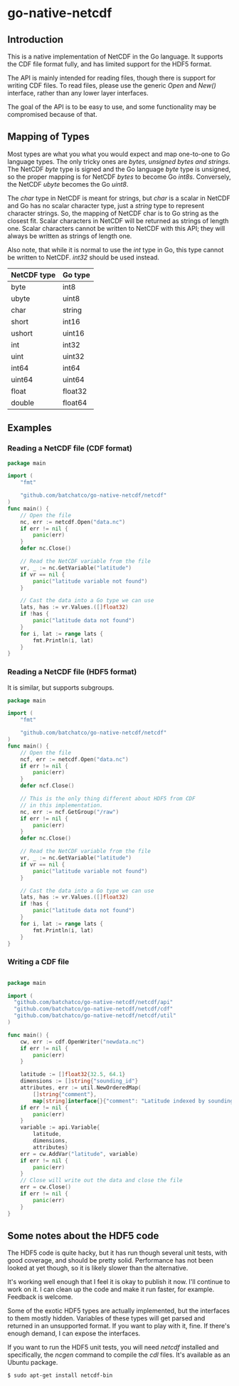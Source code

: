# go-native-netcdf

## Introduction


This is a native implementation of NetCDF in the Go language.  It supports the CDF
file format fully, and has limited support for the HDF5 format.

The API is mainly intended for reading files, though there is support for writing CDF files.
To read files, please use the generic *Open* and *New()* interface, rather than any lower
layer interfaces.

The goal of the API is to be easy to use, and some functionality may be compromised because
of that.

## Mapping of Types

Most types are what you what you would expect and map one-to-one to Go language types.
The only tricky ones are *bytes, unsigned bytes and strings*.  The NetCDF *byte* type is
signed and the Go language *byte* type is unsigned, so the proper mapping is for NetCDF *bytes*
to become Go *int8s*.  Conversely, the NetCDF *ubyte* becomes the Go *uint8*.

The *char* type in NetCDF is meant for strings, but *char* is a scalar in NetCDF and Go has
no scalar character type, just a *string* type to represent character strings.  So, the
mapping of NetCDF char is to Go string as the closest fit.  Scalar characters in NetCDF
will be returned as strings of length one.   Scalar characters cannot be written to NetCDF
with this API; they will always be written as strings of length one.

Also note, that while it is normal to use the *int* type in Go, this type cannot be written
to NetCDF.  *int32* should be used instead.


| NetCDF type      | Go type |
|------------------|---------|
| byte             | int8    |
| ubyte            | uint8   |
| char             | string  |
| short            | int16   |
| ushort           | uint16  |
| int              | int32   |
| uint             | uint32  |
| int64            | int64   |
| uint64           | uint64  |
| float            | float32 |
| double           | float64 |


## Examples

### Reading a NetCDF file (CDF format)
```go
package main

import (
    "fmt"

    "github.com/batchatco/go-native-netcdf/netcdf"
)
func main() {
    // Open the file
    nc, err := netcdf.Open("data.nc")
    if err != nil {
        panic(err)
    }
    defer nc.Close()

    // Read the NetCDF variable from the file
    vr, _ := nc.GetVariable("latitude")
    if vr == nil {
        panic("latitude variable not found")
    }

    // Cast the data into a Go type we can use
    lats, has := vr.Values.([]float32)
    if !has {
        panic("latitude data not found")
    }
    for i, lat := range lats {
        fmt.Println(i, lat)
    }
}

```

### Reading a NetCDF file (HDF5 format)
It is similar, but supports subgroups.

```go
package main

import (
    "fmt"

    "github.com/batchatco/go-native-netcdf/netcdf"
)
func main() {
    // Open the file
    ncf, err := netcdf.Open("data.nc")
    if err != nil {
        panic(err)
    }
    defer ncf.Close()

    // This is the only thing different about HDF5 from CDF
    // in this implementation.
    nc, err := ncf.GetGroup("/raw")
    if err != nil {
        panic(err)
    }
    defer nc.Close()

    // Read the NetCDF variable from the file
    vr, _ := nc.GetVariable("latitude")
    if vr == nil {
        panic("latitude variable not found")
    }

    // Cast the data into a Go type we can use
    lats, has := vr.Values.([]float32)
    if !has {
        panic("latitude data not found")
    }
    for i, lat := range lats {
        fmt.Println(i, lat)
    }
}

```

### Writing a CDF file
```go

package main

import (
  "github.com/batchatco/go-native-netcdf/netcdf/api"
  "github.com/batchatco/go-native-netcdf/netcdf/cdf"
  "github.com/batchatco/go-native-netcdf/netcdf/util"
)

func main() {
    cw, err := cdf.OpenWriter("newdata.nc")
    if err != nil {
        panic(err)
    }

    latitude := []float32{32.5, 64.1}
    dimensions := []string{"sounding_id"}
    attributes, err := util.NewOrderedMap(
        []string{"comment"},
        map[string]interface{}{"comment": "Latitude indexed by sounding ID"})
    if err != nil {
        panic(err)
    }
    variable := api.Variable{
        latitude,
        dimensions,
        attributes}
    err = cw.AddVar("latitude", variable)
    if err != nil {
        panic(err)
    }
    // Close will write out the data and close the file
    err = cw.Close()
    if err != nil {
        panic(err)
    }
}
```

## Some notes about the HDF5 code
The HDF5 code is quite hacky, but it has run though several unit tests, with good coverage,
and should be pretty solid. Performance has not been looked at yet though, so it is likely
slower than the alternative.

It's working well enough that I feel it is okay to publish it now. I'll continue to work
on it. I can clean up the code and make it run faster, for example.  Feedback is welcome.

Some of the exotic HDF5 types are actually implemented, but the interfaces to them
mostly hidden. Variables of these types will get parsed and returned in
an unsupported format.  If you want to play with it, fine. If there's enough demand,
I can expose the interfaces.

If you want to run the HDF5 unit tests, you will need *netcdf* installed and specifically,
the *ncgen* command to compile the *cdl* files. It's available as an Ubuntu package.

```console
$ sudo apt-get install netcdf-bin
```
